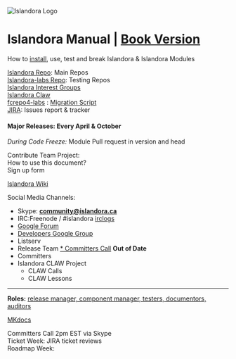 ![Islandora Logo](http://islandora.ca/sites/default/files/Islandora.png)
# Islandora Manual | [Book Version](https://www.gitbook.com/book/utkdigitalinitiatives/islandora-manual/)
How to [install](install_islandora.md), use, test and break Islandora & Islandora Modules

[Islandora Repo](https://github.com/Islandora): Main Repos<br/>
[Islandora-labs Repo](https://github.com/Islandora-Labs): Testing Repos<br/>
[Islandora Interest Groups](https://github.com/islandora-interest-groups/)<br/>
[Islandora Claw](https://github.com/Islandora-CLAW/)<br/>
[fcrepo4-labs](https://github.com/fcrepo4-labs) : [Migration Script](https://github.com/fcrepo4-exts/migration-utils)<br/>
[JIRA](https://jira.duraspace.org/browse/ISLANDORA): Issues report & tracker<br/>

#### Major Releases: Every April & October
*During Code Freeze:* Module Pull request in version and head <br/>

Contribute Team Project:<br/>
How to use this document?<br/>
Sign up form<br/>


[Islandora Wiki](https://wiki.duraspace.org/display/ISLANDORA/Islandora)

Social Media Channels:
* Skype: **community@islandora.ca**
* IRC:Freenode / #islandora [irclogs](http://irclogs.islandora.ca) 
* [Google Forum](https://groups.google.com/forum/#!topic/islandora)
* [Developers Google Group](https://groups.google.com/forum/?hl=en&fromgroups=#!forum/islandora-dev)
* Listserv
* Release Team
[* Committers Call](http://islandora.ca/developers/committers_call) **Out of Date**
* Committers
* Islandora CLAW Project
  * CLAW Calls
  * CLAW Lessons

---
**Roles:** [release manager, component manager, testers, documentors, auditors](http://islandora.ca/resources/contributors)

[MKdocs](http://www.mkdocs.org)

Committers Call 2pm EST via Skype <br/>
Ticket Week: JIRA ticket reviews <br/>
Roadmap Week: